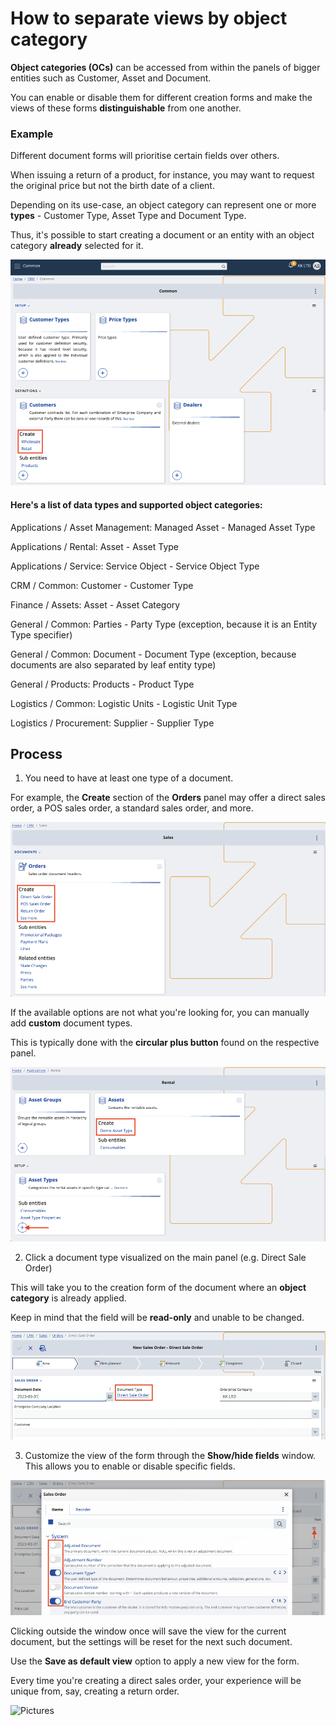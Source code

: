 # How to separate views by object category

**Object categories (OCs)** can be accessed from within the panels of bigger entities such as Customer, Asset and Document.

You can enable or disable them for different creation forms and make the views of these forms **distinguishable** from one another.

### Example

Different document forms will prioritise certain fields over others. 

When issuing a return of a product, for instance, you may want to request the original price but not the birth date of a client.

Depending on its use-case, an object category can represent one or more **types** - Customer Type, Asset Type and Document Type.

Thus, it's possible to start creating a document or an entity with an object category **already** selected for it.

![Pictures](pictures/intropanels_corrected.png)

#### Here's a list of data types and supported object categories:

Applications / Asset Мanagement: Managed Asset - Managed Asset Type

Applications  / Rental: Asset - Asset Type

Applications / Service: Service Object - Service Object Type

CRM / Common: Customer - Customer Type

Finance / Assets: Asset - Asset Category

General / Common: Parties - Party Type (exception, because it is an Entity Type specifier)

General / Common: Document - Document Type (exception, because documents are also separated by leaf entity type)

General / Products: Products - Product Type

Logistics / Common: Logistic Units - Logistic Unit Type

Logistics / Procurement: Supplier - Supplier Type

## Process

1. You need to have at least one type of a document. 

For example, the **Create** section of the **Orders** panel may offer a direct sales order, a POS sales order, a standard sales order, and more. 

![Pictures](pictures/sales_order_types.png)

If the available options are not what you're looking for, you can manually add **custom** document types. 

This is typically done with the **circular plus button** found on the respective panel.

![Pictures](pictures/asset_types.png)

2. Click a document type visualized on the main panel (e.g. Direct Sale Order)

This will take you to the creation form of the document where an **object category** is already applied.

Keep in mind that the field will be **read-only** and unable to be changed.

![Pictures](pictures/object_cat_applied.png)

3. Customize the view of the form through the **Show/hide fields** window. This allows you to enable or disable specific fields. 

![Pictures](pictures/add_show_fields.png)

Clicking outside the window once will save the view for the current document, but the settings will be reset for the next such document.

Use the **Save as default view** option to apply a new view for the form. 

Every time you're creating a direct sales order, your experience will be unique from, say, creating a return order. 
 
![Pictures](pictures/save_def.png)
